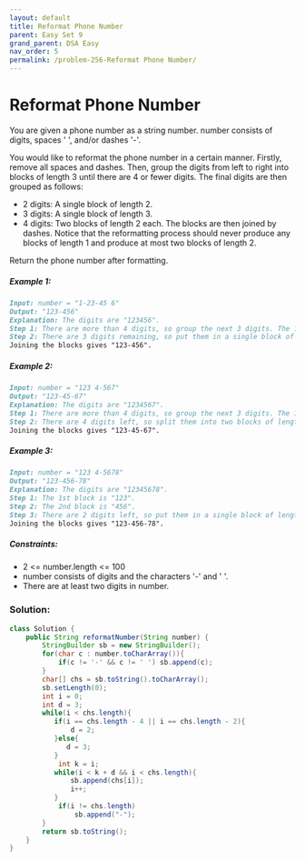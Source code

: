 ```yaml
---
layout: default
title: Reformat Phone Number
parent: Easy Set 9
grand_parent: DSA Easy
nav_order: 5
permalink: /problem-256-Reformat Phone Number/
---
```

# Reformat Phone Number

You are given a phone number as a string number. number consists of digits, spaces ' ', and/or dashes '-'.

You would like to reformat the phone number in a certain manner. Firstly, remove all spaces and dashes. Then, group the digits from left to right into blocks of length 3 until there are 4 or fewer digits. The final digits are then grouped as follows:

* 2 digits: A single block of length 2.
* 3 digits: A single block of length 3.
* 4 digits: Two blocks of length 2 each.
The blocks are then joined by dashes. Notice that the reformatting process should never produce any blocks of length 1 and produce at most two blocks of length 2.

Return the phone number after formatting.

##### Example 1:
```markdown
Input: number = "1-23-45 6"
Output: "123-456"
Explanation: The digits are "123456".
Step 1: There are more than 4 digits, so group the next 3 digits. The 1st block is "123".
Step 2: There are 3 digits remaining, so put them in a single block of length 3. The 2nd block is "456".
Joining the blocks gives "123-456".
```
##### Example 2:
```markdown
Input: number = "123 4-567"
Output: "123-45-67"
Explanation: The digits are "1234567".
Step 1: There are more than 4 digits, so group the next 3 digits. The 1st block is "123".
Step 2: There are 4 digits left, so split them into two blocks of length 2. The blocks are "45" and "67".
Joining the blocks gives "123-45-67".
```
##### Example 3:
```markdown
Input: number = "123 4-5678"
Output: "123-456-78"
Explanation: The digits are "12345678".
Step 1: The 1st block is "123".
Step 2: The 2nd block is "456".
Step 3: There are 2 digits left, so put them in a single block of length 2. The 3rd block is "78".
Joining the blocks gives "123-456-78".
```
##### Constraints:
* 2 <= number.length <= 100
* number consists of digits and the characters '-' and ' '.
* There are at least two digits in number.

### Solution:
```java
class Solution {
    public String reformatNumber(String number) {
        StringBuilder sb = new StringBuilder();
        for(char c : number.toCharArray()){
            if(c != '-' && c != ' ') sb.append(c);
        }
        char[] chs = sb.toString().toCharArray();
        sb.setLength(0);
        int i = 0;
        int d = 3;
        while(i < chs.length){
           if(i == chs.length - 4 || i == chs.length - 2){
               d = 2;
           }else{
              d = 3; 
           }
            int k = i;
           while(i < k + d && i < chs.length){
               sb.append(chs[i]);
               i++;
           } 
            if(i != chs.length)
                sb.append("-"); 
        }
        return sb.toString();
    }
}
```